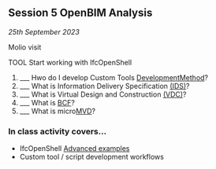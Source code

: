 ## Session 5 OpenBIM Analysis

*25th September 2023*

Molio visit

TOOL Start working with IfcOpenShell

1. ___ Hwo do I develop Custom Tools [DevelopmentMethod](/41934/Concepts/DevelopmentMethod)?
1. ___ What is Information Delivery Specification [(IDS)](/41934/Concepts/IDS)?
1. ___ What is Virtual Design and Construction [(VDC)](/41934/Concepts/VDC)?
1. ___ What is [BCF](/41934/Concepts/BCF)?
1. ___ What is micro[MVD](/41934/Concepts/MVD)?

### In class activity covers...

* IfcOpenShell [Advanced examples](/41934/Examples/IfcOpenShell/Advanced-Examples)
* Custom tool / script development workflows

